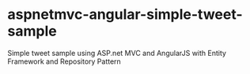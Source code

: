 # aspnetmvc-angular-simple-tweet-sample
Simple tweet sample using ASP.net MVC and AngularJS with Entity Framework and Repository Pattern
